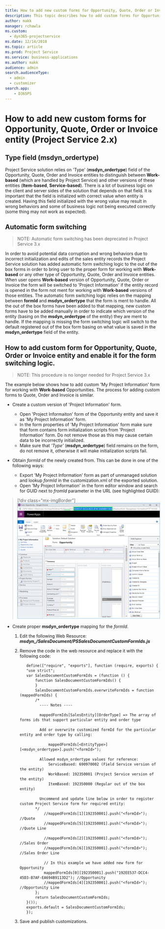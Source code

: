 ```yaml
---
title: How to add new custom forms for Opportunity, Quote, Order or Invoice entity (Project Service 2.x)
description: This topic describes how to add custom forms for Opportunity, Quote, Order or Invoice entity in Project Service 2.x
author: makk
manager: rchawla
ms.custom:
  - dyn365-projectservice
ms.date: 12/14/2018
ms.topic: article
ms.prod: Project Service
ms.service: business-applications
ms.author: makk
audience: admin
search.audienceType: 
  - admin
  - customizer
search.app: 
    - D365PS
---
```


# How to add new custom forms for Opportunity, Quote, Order or Invoice entity (Project Service 2.x)

## Type field (msdyn_ordertype)

Project Service solution relies on 'Type' (**msdyn_ordertype**) field of the Opportunity, Quote, Order and Invoice entities to distinguish between **Work-based** (which are handled by Project Service) and other versions of these entities (**Item-based**, **Service-based**). There is a lot of business logic on the client and server sides of the solution that depends on that field. It is important that the field is initialized with correct value when entity is created. Having this field initialized with the wrong value may result in wrong behaviors and some of business logic not being executed correctly (some thing may not work as expected).

## Automatic form switching

> NOTE: Automatic form switching has been deprecated in Project Service 3.x 

In order to avoid potential data corruption and wrong behaviors due to incorrect initialization and edits of the sales entity records the Project Service solution has added automatic form switching logic to the out of the box forms in order to bring user to the proper form for working with **Work-based** or any other type of Opportunity, Quote, Order and Invoice entities. When user opens **Work-based** version of Opportunity, Quote, Order or Invoice the form will be switched to 'Project Information' if the entity record is opened in the form not ment for working with **Work-based** versions of those entities. The automatic form switching logic relies on the mapping between **formId** and **msdyn_ordertype** that the form is ment to handle. All the out of the box forms have been added to that mapping, new custom forms have to be added manually in order to indicate which version of the entity (basing on the **msdyn_ordertype** of the entity) they are ment to handle. If the mapping is missing the form switching logic will switch to the default registered out of the box form basing on what value is saved in the **msdyn_ordertype** field of the entity.

## How to add custom form for Opportunity, Quote, Order or Invoice entity and enable it for the form switching logic.

> NOTE: This procedure is no longer needed for Project Service 3.x

The example below shows how to add custom 'My Project Information' form for working with **Work-based** Opportunities. The process for adding custom forms to Quote, Order and Invoice is similar.

* Create a custom version of 'Project Information' form.
  - Open 'Project Informaiton' form of the Opportunity entity and save it as 'My Project Information' form.
  - In the form properties of 'My Project Information' form make sure that form contains form initialization scripts from 'Project Information' form. Do not remove those as this may cause certain data to be incorrectly initialized.
  - Make sure that *'Type'* (**msdyn_ordertype**) field remains on the form, do not remove it, otherwise it will make initialization scripts fail.

* Obtain *formId* of the newly created from. This can be done in one of the following ways:
  - Export 'My Project Information' form as part of unmanaged solution and lookup *formId* in the customization.xml of the exported solution.
  - Open 'My Project Information' in the form editor window and search for GUID next to *fromId* parameter in the URL (see highlighted GUID):
> [!div class="mx-imgBorder"] 
> ![Screenshot about identifying formId of the new form](media/how-to-add-custom-forms-in-v2.0.png)

* Create proper **msdyn_ordertype** mapping for the *formId*.
  1. Edit the following Web Resource: ***msdyn_/SalesDocument/PSSalesDocumentCustomFormIds.js***
  2. Remove the code in the web resource and replace it with the following code:   
 
 
            define(["require", "exports"], function (require, exports) {
            "use strict";
            var SalesDocumentCustomFormIds = (function () {
                function SalesDocumentCustomFormIds() {
                }
                SalesDocumentCustomFormIds.overwriteFormIds = function (mappedFormIds) {
                /*
                  ---- Notes ----
              
                  mappedFormIds[SalesEntity][OrderType] => The array of forms ids that support particular entity and order type
              
                  Add or overwrite customized formId for the particular entity and order type by calling:
              
                      mappedFormIds[<EntityType>][<msdyn_ordertype>].push("<formId>");
              
                  Allowed msdyn_ordertype values for reference:
                      ServiceBased: 690970002 (Field Service version of the entity)
                      WorkBased: 192350001 (Project Service version of the entity)
                      ItemBased: 192350000 (Regular out of the box entity)
              
                  Uncommend and update line below in order to register custom Project Service form for required entity:
                */		
                    //mappedFormIds[1][192350001].push("<formId>"); //Quote
                    //mappedFormIds[5][192350001].push("<formId>"); //Quote Line

                    //mappedFormIds[2][192350001].push("<formId>"); //Sales Order
                    //mappedFormIds[6][192350001].push("<formId>"); //Sales Order Line
                    
                    // In this example we have added new form for Opportunity
                    mappedFormIds[0][192350001].push("192EE537-DCC4-45D3-B7AF-EA694B9113D2"); //Opportunity
                    //mappedFormIds[4][192350001].push("<formId>"); //Opportunity Line
                };
                return SalesDocumentCustomFormIds;
            }());
            exports.default = SalesDocumentCustomFormIds;
            });
  
  3. Save and publish customizations.